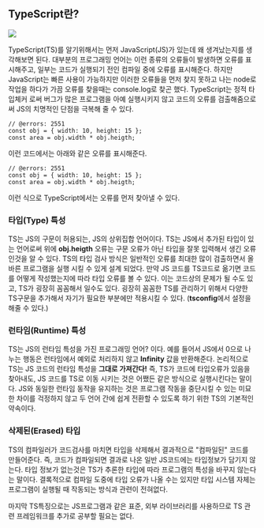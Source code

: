 ## TypeScript란?
<img src="https://poiemaweb.com/img/typescript-logo.png">

TypeScript(TS)를 알기위해서는 먼저 JavaScript(JS)가 있는데 왜 생겨났는지를 생각해보면 된다.
대부분의 프로그래밍 언어는 이런 종류의 오류들이 발생하면 오류를 표시해주고, 일부는 코드가 실행되기 전인 컴파일 중에 오류를 표시해준다.
하지만 JavaScript는 빠른 사용이 가능하지만 이러한 오류들을 먼저 찾지 못하고 나는 node로 작업을 하다가 가끔 오류를 찾을때는 console.log로 찾곤 했다.
TypeScript는 정적 타입체커 로써 버그가 많은 프로그램을 아예 실행시키지 않고 코드의 오류를 검출해줌으로써 JS의 치명적인 단점을 극복해 줄 수 있다.
```{.TypeScript}
// @errors: 2551
const obj = { width: 10, height: 15 };
const area = obj.width * obj.heigth;
```
이런 코드에서는 아래와 같은 오류를 표시해준다.
```{.TypeScript}
// @errors: 2551
const obj = { width: 10, height: 15 };
const area = obj.width * obj.heigth;
```
이런 식으로 TypeScript에서는 오류를 먼저 찾아낼 수 있다.

### 타입(Type) 특성
TS는 JS의 구문이 허용되는, JS의 상위집합 언어이다. TS는 JS에서 추가된 타입이 있는 언어로써 위에 **obj.heigth** 오류는 구문 오류가 아닌 타입을 잘못 입력해서 생긴 오류인것을 알 수 있다.
TS의 타입 검사 방식은 일반적인 오류를 최대한 많이 검출하면서 올바른 프로그램을 실행 시킬 수 있게 설계 되었다.
만약 JS 코드를 TS코드로 옮기면 코드를 어떻게 작성했는지에 따라 타입 오류를 볼 수 있다. 이는 코드상의 문제가 될 수도 있고, TS가 굉장히 꼼꼼해서 일수도 있다. 굉장히 꼼꼼한 TS를 관리하기 위해서 
다양한 TS구문을 추가해서 자기가 필요한 부분에만 적용시킬 수 있다. (**tsconfig**에서 설정을 해줄 수 있다.)

### 런타임(Runtime) 특성
TS는 JS의 런타임 특성을 가진 프로그래밍 언어? 이다.
예를 들어서 JS에서 0으로 나누는 행동은 런타임에서 예외로 처리하지 않고 **Infinity** 값을 반환해준다. 논리적으로 TS는 JS 코드의 런타임 특성을 **그대로 가져간다!**
즉, TS가 코드에 타입오류가 있음을 찾아내도, JS 코드를 TS로 이동 시키는 것은 어쨌든 같은 방식으로 실행시킨다는 말이다.
JS와 동일한 런타임 동작을 유지하는 것은 프로그램 작동을 중단시킬 수 있는 미묘한 차이를 걱정하지 않고 두 언어 간에 쉽게 전환할 수 있도록 하기 위한 TS의 기본적인 약속이다.

### 삭제된(Erased) 타입
TS의 컴파일러가 코드검사를 마치면 타입을 삭제해서 결과적으로 "컴파일된" 코드를 만들어준다. 즉, 코드가 컴파일되면 결과로 나온 일반 JS코드에는 타입정보가 담기지 않는다.
타입 정보가 없는것은 TS가 추론한 타입에 따라 프로그램의 특성을 바꾸지 않는다는 말이다. 결록적으로 컴파일 도중에 타입 오류가 나올 수는 있지만 타입 시스템 자체는 프로그램이 실행될 때 작동되는 방식과 관련이 전혀없다.


마지막 TS특징으로는 JS프로그램과 같은 표준, 외부 라이브러리를 사용하므로 TS 관련 프레임워크를 추가로 공부할 필요는 없다.
